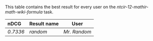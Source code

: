 This table contains the best result for every user on the *ntcir-12-mathir-math-wiki-formula* task.

| nDCG | Result name | User |
|:-----|:------------|------|
| *0.7336* | *random* | *Mr. Random* |

